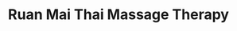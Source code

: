 ---
title: "Ruan Mai Thai Massage Therapy"
url: /edinburgh/ruan-mai-thai-massage-therapy/
shop: Massage
---